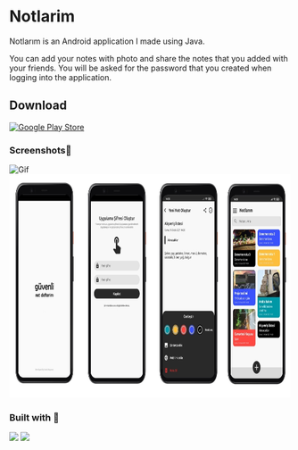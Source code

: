 # Notlarim
Notlarım is an Android application I made using Java.
<p>You can add your notes with photo and share the notes that you added with your friends. You will be asked for the password that you created when logging into the application.</p>

## Download
<p><a href="https://play.google.com/store/apps/details?id=com.sdtbsp.notdefterim"><img height="70" src="https://www.vectorlogo.zone/logos/google_play/google_play-ar21.svg" alt="Google Play Store" /></a></p>

### Screenshots📱
<p><img height= "600" src="https://github.com/sedatbsp/Notlarim/blob/main/screenshots/gif.gif?raw=true" alt="Gif" />
<img height= "400" src="https://raw.githubusercontent.com/sedatbsp/Notlarim/main/screenshots/screens.jpg" alt="Screens" /></p>


### Built with 🚧
<code><img  src="https://www.vectorlogo.zone/logos/java/java-horizontal.svg"></code>
<code><img  src="https://www.vectorlogo.zone/logos/android/android-ar21.svg"></code>
